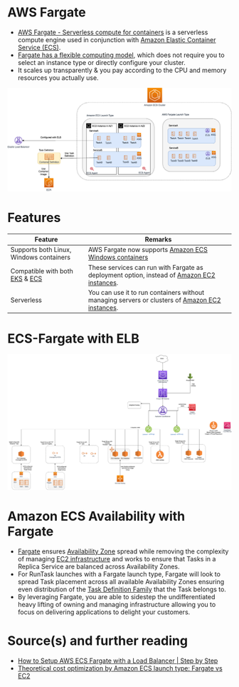 # AWS Fargate
- [AWS Fargate - Serverless compute for containers](https://aws.amazon.com/fargate/) is a serverless compute engine used in conjunction with [Amazon Elastic Container Service (ECS)](../4_ContainerOrchestrationServices/AmazonECS/Readme.md). 
- [Fargate has a flexible computing model](https://aws.amazon.com/fargate/faqs/?nc=sn&loc=4), which does not require you to select an instance type or directly configure your cluster. 
- It scales up transparently & you pay according to the CPU and memory resources you actually use.

![img.png](../4_ContainerOrchestrationServices/AmazonECS/assests/ECS-Tasks.png)

# Features

| Feature                                                                                                                                       | Remarks                                                                                                                                                 |
|-----------------------------------------------------------------------------------------------------------------------------------------------|---------------------------------------------------------------------------------------------------------------------------------------------------------|
| Supports both Linux, Windows containers                                                                                                       | AWS Fargate now supports [Amazon ECS Windows containers](https://aws.amazon.com/about-aws/whats-new/2021/10/aws-fargate-amazon-ecs-windows-containers/) |
| Compatible with both [EKS](../4_ContainerOrchestrationServices/AmazonEKS.md) & [ECS](../4_ContainerOrchestrationServices/AmazonECS/Readme.md) | These services can run with Fargate as deployment option, instead of [Amazon EC2 instances](AmazonEC2/Readme.md).                                       |
| Serverless                                                                                                                                    | You can use it to run containers without managing servers or clusters of [Amazon EC2 instances](AmazonEC2/Readme.md).                                                                                                                                                         |

# ECS-Fargate with ELB

![img.png](../1_NetworkingAndContentDelivery/2_ApplicationNetworking/ElasticLoadBalancer/assets/AWS_Elastic_Load_Balancer.png)

# Amazon ECS Availability with Fargate
- [Fargate](https://aws.amazon.com/blogs/containers/amazon-ecs-availability-best-practices/) ensures [Availability Zone](../AWS-Global-Architecture-Region-AZ.md) spread while removing the complexity of managing [EC2 infrastructure](AmazonEC2/Readme.md) and works to ensure that Tasks in a Replica Service are balanced across Availability Zones. 
- For RunTask launches with a Fargate launch type, Fargate will look to spread Task placement across all available Availability Zones ensuring even distribution of the [Task Definition Family](https://docs.aws.amazon.com/AmazonECS/latest/developerguide/task_definition_parameters.html) that the Task belongs to. 
- By leveraging Fargate, you are able to sidestep the undifferentiated heavy lifting of owning and managing infrastructure allowing you to focus on delivering applications to delight your customers.

# Source(s) and further reading
- [How to Setup AWS ECS Fargate with a Load Balancer | Step by Step](https://www.youtube.com/watch?v=o7s-eigrMAI)
- [Theoretical cost optimization by Amazon ECS launch type: Fargate vs EC2](https://aws.amazon.com/blogs/containers/theoretical-cost-optimization-by-amazon-ecs-launch-type-fargate-vs-ec2/)
